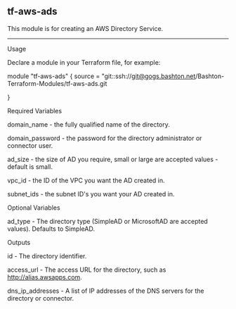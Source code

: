 ## tf-aws-ads
This module is for creating an AWS Directory Service.


-----


Usage

Declare a module in your Terraform file, for example:

module "tf-aws-ads" {
  source = "git::ssh://git@gogs.bashton.net/Bashton-Terraform-Modules/tf-aws-ads.git

}

Required Variables

domain_name - the fully qualified name of the directory.

domain_password - the password for the directory administrator or connector user.

ad_size - the size of AD you require, small or large are accepted values - default is small.

vpc_id - the ID of the VPC you want the AD created in.

subnet_ids - the subnet ID's you want your AD created in.

Optional Variables

ad_type - The directory type (SimpleAD or MicrosoftAD are accepted values). Defaults to SimpleAD.

Outputs

id - The directory identifier.

access_url - The access URL for the directory, such as http://alias.awsapps.com.

dns_ip_addresses - A list of IP addresses of the DNS servers for the directory or connector.


